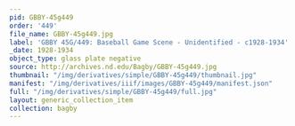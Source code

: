 ```yaml
---
pid: GBBY-45g449
order: '449'
file_name: GBBY-45g449.jpg
label: 'GBBY 45G/449: Baseball Game Scene - Unidentified - c1928-1934'
_date: 1928-1934
object_type: glass plate negative
source: http://archives.nd.edu/Bagby/GBBY-45g449.jpg
thumbnail: "/img/derivatives/simple/GBBY-45g449/thumbnail.jpg"
manifest: "/img/derivatives/iiif/images/GBBY-45g449/manifest.json"
full: "/img/derivatives/simple/GBBY-45g449/full.jpg"
layout: generic_collection_item
collection: bagby
---
```

